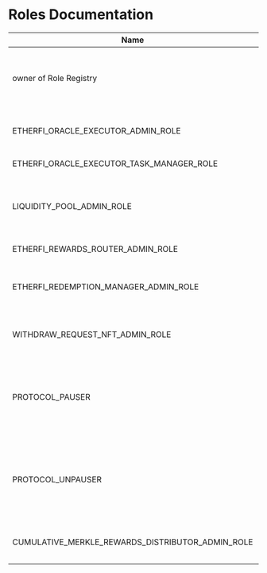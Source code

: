 # Roles Documentation

| Name | Keccak-256 Value | Address | Role Description |
|------|-----------------|---------|-----------------|
| owner of Role Registry | not a role | https://etherscan.io/address/0x8D5AAc5d3d5cda4c404fA7ee31B0822B648Bb150 (deployer ledger)<br><br>pending owner:<br>https://etherscan.io/address/0x9f26d4C958fD811A1F59B01B86Be7dFFc9d20761 (timelock) | upgrade:<br>LiquidityPool<br>EtherFiRedemptionManager<br>EtherFiAdmin<br>CumulativeMerkleRewardsDistributor |
| ETHERFI_ORACLE_EXECUTOR_ADMIN_ROLE | 0xf63b1ce674d2cec0dbfcdcc7e504ce31a335c457c363b9fafb6ca524addf1775 | 0xcD425f44758a08BaAB3C4908f3e3dE5776e45d7a (operating timelock) | setValidatorTaskBatchSize<br>invalidateValidatorManagementTask<br>updateAcceptableRebaseApr<br>updatePostReportWaitTimeInSlots |
| ETHERFI_ORACLE_EXECUTOR_TASK_MANAGER_ROLE | 0xe9d356a03911100a5418b1829f363128136c30112754cb3dbe73b1674abe2ac8 | https://etherscan.io/address/0x12582A27E5e19492b4FcD194a60F8f5e1aa31B0F (oracle task executor eoa) | executeTasks<br>executeValidatorManagementTask |
| LIQUIDITY_POOL_ADMIN_ROLE | 0x0e8d94121b3383f03d9ae60b39295aa793469d7230d51a3f62cbf47cd45481d9 | 0xcD425f44758a08BaAB3C4908f3e3dE5776e45d7a, (operating timelock)<br>https://etherscan.io/address/0x0EF8fa4760Db8f5Cd4d993f3e3416f30f942D705 (EtherFiAdmin) | batchApproveRegistration<br>registerValidatorSpawner<br>unregisterValidatorSpawner<br>sendExitRequests<br>setFeeRecipient<br>setRestakeBnftDeposits |
| ETHERFI_REWARDS_ROUTER_ADMIN_ROLE | 0x45dab652f6af38e394e24f46b5cac6c2825acb3d0b2d490b914660c6095274da | 0x2aCA71020De61bb532008049e1Bd41E451aE8AdC (L1 contract controller) | recoverERC20<br>recoverERC721 |
| ETHERFI_REDEMPTION_MANAGER_ADMIN_ROLE | 0x1fa5f863eb8a62c868fa7eb98a4e47ded14913e6885050cfd9090d04516345b0 | 0xcD425f44758a08BaAB3C4908f3e3dE5776e45d7a (operating timelock) | setCapacity<br>setRefillRatePerSecond<br>setExitFeeBasisPoints<br>setLowWatermarkInBpsOfTvl<br>setExitFeeSplitToTreasuryInBps |
| WITHDRAW_REQUEST_NFT_ADMIN_ROLE | 0xdf341d2a9af804fa0099198f83a0a0611aa273a03b36d576993f914e695dff2a | 0xcD425f44758a08BaAB3C4908f3e3dE5776e45d7a (operating timelock)<br>https://etherscan.io/address/0x0EF8fa4760Db8f5Cd4d993f3e3416f30f942D705 (EtherFiAdmin) | finalizeRequests<br>invalidateRequest<br>validateRequest<br>handleRemainder |
| PROTOCOL_PAUSER | 0xe6ff4398839854a2087720a46165c7be195bc9de6f7a3c5a977d3b6917b76af2 | https://etherscan.io/address/0x0EF8fa4760Db8f5Cd4d993f3e3416f30f942D705 (EtherFiAdmin), 0x9AF1298993DC1f397973C62A5D47a284CF76844D (Hypernative),<br>0x2aCA71020De61bb532008049e1Bd41E451aE8AdC (Mainnet contract controller) | pause on EtherFiAdmin<br>pauseContract of EtherFiRedemptionManager<br>pauseContract on LiquidityPool<br>pauseContract on WithdrawRequestNFT<br>unpause on CumulativeMerkleRewardsDistributor |
| PROTOCOL_UNPAUSER | 0xb72d40a29b0ca5ab6e0b32830618dfdcae56fae676396ff1f7c3fede659935c8 | https://etherscan.io/address/0x0EF8fa4760Db8f5Cd4d993f3e3416f30f942D705 (EtherFiAdmin)<br>0x2aCA71020De61bb532008049e1Bd41E451aE8AdC (Mainnet contract controller) | unPause on EtherFiAdmin<br>unPauseContract of EtherFiRedemptionManager<br>unPauseContract on LiquidityPool<br>unPauseContract on WithdrawRequestNFT<br>unpause on CumulativeMerkleRewardsDistributor |
| CUMULATIVE_MERKLE_REWARDS_DISTRIBUTOR_ADMIN_ROLE | 0xaa26b9baa4a66c7ac933a97b6adb2558a7a6fa699a65e95bb880b1c2156d033b | 0x8D5AAc5d3d5cda4c404fA7ee31B0822B648Bb150 | setPendingMerkleRoot<br>finalizeMerkleRoot<br>setClaimDelay<br>updateWhitelistedRecipient |